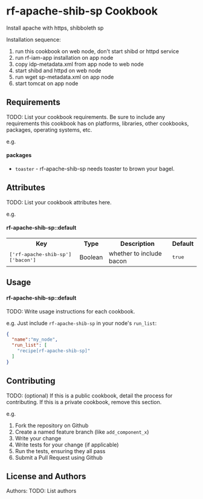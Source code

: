 rf-apache-shib-sp Cookbook
==========================

Install apache with https, shibboleth sp 

Installation sequence:
1. run this cookbook on web node, don't start shibd or httpd service
2. run rf-iam-app installation on app node
3. copy idp-metadata.xml from app node to web node
4. start shibd and httpd on web node
5. run wget sp-metadata.xml on app node 
6. start tomcat on app node 

Requirements
------------
TODO: List your cookbook requirements. Be sure to include any requirements this cookbook has on platforms, libraries, other cookbooks, packages, operating systems, etc.

e.g.
#### packages
- `toaster` - rf-apache-shib-sp needs toaster to brown your bagel.

Attributes
----------
TODO: List your cookbook attributes here.

e.g.
#### rf-apache-shib-sp::default
<table>
  <tr>
    <th>Key</th>
    <th>Type</th>
    <th>Description</th>
    <th>Default</th>
  </tr>
  <tr>
    <td><tt>['rf-apache-shib-sp']['bacon']</tt></td>
    <td>Boolean</td>
    <td>whether to include bacon</td>
    <td><tt>true</tt></td>
  </tr>
</table>

Usage
-----
#### rf-apache-shib-sp::default
TODO: Write usage instructions for each cookbook.

e.g.
Just include `rf-apache-shib-sp` in your node's `run_list`:

```json
{
  "name":"my_node",
  "run_list": [
    "recipe[rf-apache-shib-sp]"
  ]
}
```

Contributing
------------
TODO: (optional) If this is a public cookbook, detail the process for contributing. If this is a private cookbook, remove this section.

e.g.
1. Fork the repository on Github
2. Create a named feature branch (like `add_component_x`)
3. Write your change
4. Write tests for your change (if applicable)
5. Run the tests, ensuring they all pass
6. Submit a Pull Request using Github

License and Authors
-------------------
Authors: TODO: List authors
